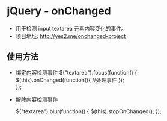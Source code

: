 jQuery - onChanged
=========
  * 用于检测 input textarea 元素内容变化的事件。
  * 项目地址: http://yes2.me/onchanged-project

使用方法
---------
  - 绑定内容检测事件
	$("textarea").focus(function() {
		$(this).onChanged(function(){
			//处理事件
		}); 	
	});

  - 解除内容检测事件

	$("textarea").blur(function() {
		$(this).stopOnChanged();
	});
